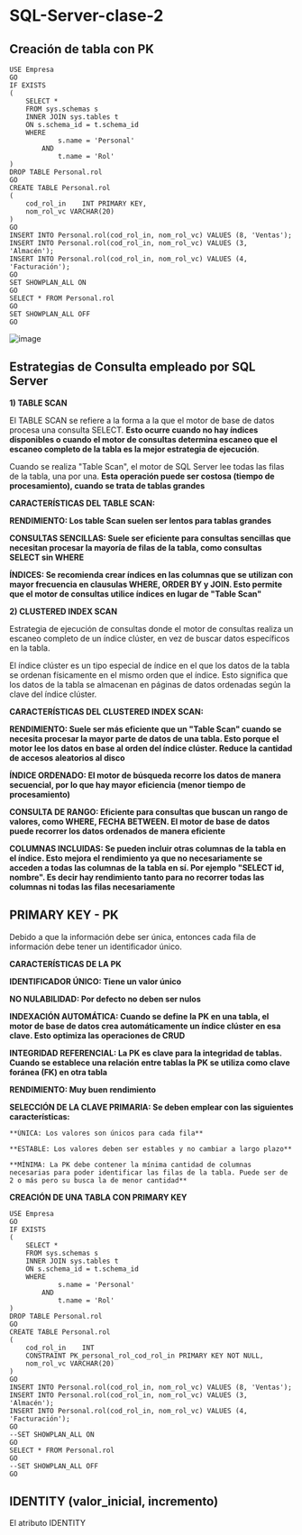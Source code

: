 # SQL-Server-clase-2

## Creación de tabla con PK

    USE Empresa
    GO
    IF EXISTS
    (
        SELECT *
        FROM sys.schemas s
        INNER JOIN sys.tables t
        ON s.schema_id = t.schema_id
        WHERE
                s.name = 'Personal'
            AND
                t.name = 'Rol'
    )
    DROP TABLE Personal.rol
    GO
    CREATE TABLE Personal.rol
    (
        cod_rol_in    INT PRIMARY KEY,
        nom_rol_vc VARCHAR(20)
    )
    GO
    INSERT INTO Personal.rol(cod_rol_in, nom_rol_vc) VALUES (8, 'Ventas');
    INSERT INTO Personal.rol(cod_rol_in, nom_rol_vc) VALUES (3, 'Almacén');
    INSERT INTO Personal.rol(cod_rol_in, nom_rol_vc) VALUES (4, 'Facturación');
    GO
    SET SHOWPLAN_ALL ON
    GO
    SELECT * FROM Personal.rol
    GO
    SET SHOWPLAN_ALL OFF
    GO

![image](https://github.com/user-attachments/assets/33579a7c-cda5-43c0-8ab4-2735ff105d52)

## Estrategias de Consulta empleado por SQL Server

**1) TABLE SCAN**

El TABLE SCAN se refiere a la forma a la que el motor de base de datos procesa una consulta SELECT. **Esto ocurre cuando no hay índices disponibles o cuando el motor de consultas determina escaneo que el escaneo completo de la tabla es la mejor estrategia de ejecución**.

Cuando se realiza "Table Scan", el motor de SQL Server lee todas las filas de la tabla, una por una. **Esta operación puede ser costosa (tiempo de procesamiento), cuando se trata de tablas grandes**

**CARACTERÍSTICAS DEL TABLE SCAN:**

**RENDIMIENTO: Los table Scan suelen ser lentos para tablas grandes**

**CONSULTAS SENCILLAS: Suele ser eficiente para consultas sencillas que necesitan procesar la mayoría de filas de la tabla, como consultas SELECT sin WHERE**

**ÍNDICES: Se recomienda crear índices en las columnas que se utilizan con mayor frecuencia en clausulas WHERE, ORDER BY y JOIN. Esto permite que el motor de consultas utilice índices en lugar de "Table Scan"**

**2) CLUSTERED INDEX SCAN**

Estrategia de ejecución de consultas donde el motor de consultas realiza un escaneo completo de un índice clúster, en vez de buscar datos específicos en la tabla.

El índice clúster es un tipo especial de índice en el que los datos de la tabla se ordenan físicamente en el mismo orden que el índice. Esto significa que los datos de la tabla se almacenan en páginas de datos ordenadas según la clave del índice clúster.

**CARACTERÍSTICAS DEL CLUSTERED INDEX SCAN:**

**RENDIMIENTO: Suele ser más eficiente que un "Table Scan" cuando se necesita procesar la mayor parte de datos de una tabla. Esto porque el motor lee los datos en base al orden del índice clúster. Reduce la cantidad de accesos aleatorios al disco**

**ÍNDICE ORDENADO: El motor de búsqueda recorre los datos de manera secuencial, por lo que hay mayor eficiencia (menor tiempo de procesamiento)**

**CONSULTA DE RANGO: Eficiente para consultas que buscan un rango de valores, como WHERE, FECHA BETWEEN. El motor de base de datos puede recorrer los datos ordenados de manera eficiente**

**COLUMNAS INCLUIDAS: Se pueden incluir otras columnas de la tabla en el índice. Esto mejora el rendimiento ya que no necesariamente se acceden a todas las columnas de la tabla en sí. Por ejemplo "SELECT id, nombre". Es decir hay rendimiento tanto para no recorrer todas las columnas ni todas las filas necesariamente**

## PRIMARY KEY - PK

Debido a que la información debe ser única, entonces cada fila de información debe tener un identificador único.

**CARACTERÍSTICAS DE LA PK**

**IDENTIFICADOR ÚNICO: Tiene un valor único**

**NO NULABILIDAD: Por defecto no deben ser nulos**

**INDEXACIÓN AUTOMÁTICA: Cuando se define la PK en una tabla, el motor de base de datos crea automáticamente un índice clúster en esa clave. Esto optimiza las operaciones de CRUD**

**INTEGRIDAD REFERENCIAL: La PK es clave para la integridad de tablas. Cuando se establece una relación entre tablas la PK se utiliza como clave foránea (FK) en otra tabla**

**RENDIMIENTO: Muy buen rendimiento**

**SELECCIÓN DE LA CLAVE PRIMARIA: Se deben emplear con las siguientes características:**

    **ÚNICA: Los valores son únicos para cada fila**

    **ESTABLE: Los valores deben ser estables y no cambiar a largo plazo**

    **MÍNIMA: La PK debe contener la mínima cantidad de columnas necesarias para poder identificar las filas de la tabla. Puede ser de 2 o más pero su busca la de menor cantidad**

**CREACIÓN DE UNA TABLA CON PRIMARY KEY**

    USE Empresa
    GO
    IF EXISTS
    (
        SELECT *
        FROM sys.schemas s
        INNER JOIN sys.tables t
        ON s.schema_id = t.schema_id
        WHERE
                s.name = 'Personal'
            AND
                t.name = 'Rol'
    )
    DROP TABLE Personal.rol
    GO
    CREATE TABLE Personal.rol
    (
        cod_rol_in    INT
        CONSTRAINT PK_personal_rol_cod_rol_in PRIMARY KEY NOT NULL,
        nom_rol_vc VARCHAR(20)
    )
    GO
    INSERT INTO Personal.rol(cod_rol_in, nom_rol_vc) VALUES (8, 'Ventas');
    INSERT INTO Personal.rol(cod_rol_in, nom_rol_vc) VALUES (3, 'Almacén');
    INSERT INTO Personal.rol(cod_rol_in, nom_rol_vc) VALUES (4, 'Facturación');
    GO
    --SET SHOWPLAN_ALL ON
    GO
    SELECT * FROM Personal.rol
    GO
    --SET SHOWPLAN_ALL OFF
    GO
## IDENTITY (valor_inicial, incremento)

El atributo IDENTITY 
